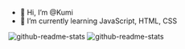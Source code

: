 - 👋 Hi, I’m @Kumi
- 🌱 I’m currently learning JavaScript, HTML, CSS


<!---
Kumi-H/Kumi-H is a ✨ special ✨ repository because its `README.md` (this file) appears on your GitHub profile.
You can click the Preview link to take a look at your changes.
--->
![github-readme-stats](https://k-repository-b3ka.vercel.app/api/?username=Kumi-H)
![github-readme-stats](https://k-repository-b3ka.vercel.app/api/top-langs/?username=Kumi-H)

